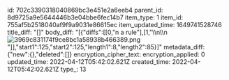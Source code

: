 id: 702c3390318040869bc3e451e2a6eeb4
parent_id: 8d9725a9e5644446b3e04bbe6fec14b7
item_type: 1
item_id: 755af5b2518040af9f9a9031e86615ec
item_updated_time: 1649741528746
title_diff: "[]"
body_diff: "[{\"diffs\":[[0,\"n a rule\"],[1,\"\\\n\\\n![3969c831174f9ce8bc1a58938b466389.png](:/873bd9f7aa0d4bf686b9a7d17f799773)\"]],\"start1\":125,\"start2\":125,\"length1\":8,\"length2\":85}]"
metadata_diff: {"new":{},"deleted":[]}
encryption_cipher_text: 
encryption_applied: 0
updated_time: 2022-04-12T05:42:02.621Z
created_time: 2022-04-12T05:42:02.621Z
type_: 13